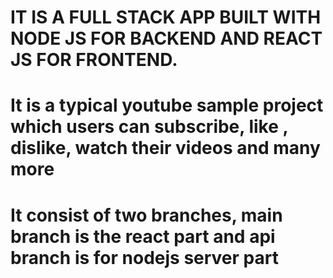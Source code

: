 # IT IS A FULL STACK APP BUILT WITH NODE JS FOR BACKEND AND REACT JS FOR FRONTEND.

# It is a typical youtube sample project which users can subscribe, like , dislike, watch their videos and many more
# It consist of two branches, main branch is the react part and api branch is for nodejs  server part


